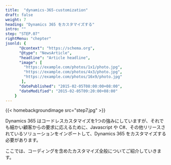 ```yaml
---
title:  "dynamics-365-customization"
draft: false
weight: 7
heading: "Dynamics 365 をカスタマイズする"
intro: ""
step: "STEP.07"
rightMenu: "chepter"
jsonld: {
      "@context": "https://schema.org",
      "@type": "NewsArticle",
      "headline": "Article headline",
      "image": [
        "https://example.com/photos/1x1/photo.jpg",
        "https://example.com/photos/4x3/photo.jpg",
        "https://example.com/photos/16x9/photo.jpg"
       ],
      "datePublished": "2015-02-05T08:00:00+08:00",
      "dateModified": "2015-02-05T09:20:00+08:00"
    }
---
```


{{< homebackgroundimage src="step7.jpg" >}}

Dynamics 365 はコードレスカスタマイズを1つの強みにしていますが、それでも細かい顧客からの要求に応えるために、Javascript や C#、その他リリースされているソリューションをインポートして、Dynamics 365 をカスタマイズする必要があります。

ここでは、コーディングを含めたカスタマイズ全般についてご紹介していきます。